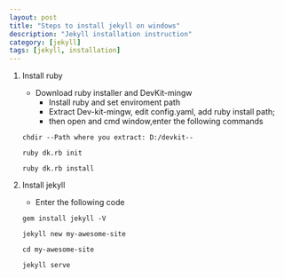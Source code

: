 ```yaml
---
layout: post
title: "Steps to install jekyll on windows"
description: "Jekyll installation instruction"
category: [jekyll]
tags: [jekyll, installation]
---
```


1. Install ruby
     * Download ruby installer and DevKit-mingw
        * Install ruby and set enviroment path
        * Extract Dev-kit-mingw, edit config.yaml, add ruby install path;
        * then open and cmd window,enter the following commands


	````chdir --Path where you extract: D:/devkit--````

	````ruby dk.rb init````

	````ruby dk.rb install````


2. Install jekyll
     * Enter the following code

     ````gem install jekyll -V````

     ````jekyll new my-awesome-site````

     ````cd my-awesome-site````
     
     ````jekyll serve````

